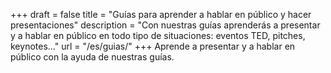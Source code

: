+++
draft 			= false
title 			= "Guías para aprender a hablar en público y hacer presentaciones"
description		= "Con nuestras guías aprenderás a presentar y a hablar en público en todo tipo de situaciones: eventos TED, pitches, keynotes..."
url		 		= "/es/guias/"
+++
Aprende a presentar y a hablar en público con la ayuda de nuestras guías.